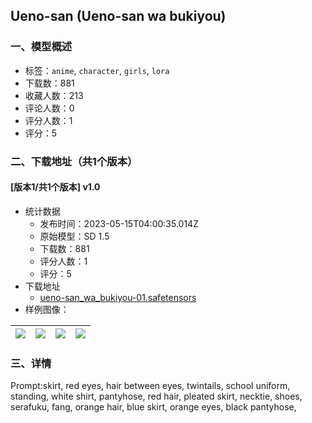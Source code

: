 ## Ueno-san (Ueno-san wa bukiyou)
### 一、模型概述

- 标签：`anime`, `character`, `girls`, `lora`
- 下载数：881
- 收藏人数：213
- 评论人数：0
- 评分人数：1
- 评分：5

### 二、下载地址（共1个版本）

#### [版本1/共1个版本] v1.0

- 统计数据
  - 发布时间：2023-05-15T04:00:35.014Z
  - 原始模型：SD 1.5
  - 下载数：881
  - 评分人数：1
  - 评分：5
- 下载地址
  - [ueno-san_wa_bukiyou-01.safetensors](https://civitai.com/api/download/models/71025)
- 样例图像：

| <img src="https://image.civitai.com/xG1nkqKTMzGDvpLrqFT7WA/5569f399-dfd2-451c-915d-ae6227278bbf/width=450/793755.jpeg" /> | <img src="https://image.civitai.com/xG1nkqKTMzGDvpLrqFT7WA/f30369bc-2799-4577-a6eb-a0f9ed8a028f/width=450/793753.jpeg" /> | <img src="https://image.civitai.com/xG1nkqKTMzGDvpLrqFT7WA/d987b6e1-c420-4241-9537-b1f68efa057e/width=450/793754.jpeg" /> | <img src="https://image.civitai.com/xG1nkqKTMzGDvpLrqFT7WA/eff6bc51-e616-4bbc-ae3a-be19f22c2098/width=450/793756.jpeg" /> |
| ---- | ---- | ---- | ---- |


### 三、详情
<p>Prompt:skirt, red eyes, hair between eyes, twintails, school uniform, standing, white shirt, pantyhose, red hair, pleated skirt, necktie, shoes, serafuku, fang, orange hair, blue skirt, orange eyes, black pantyhose,</p>